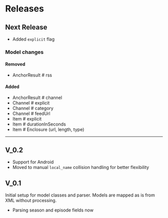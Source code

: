 # Releases

## Next Release
-  Added `explicit` flag
### Model changes
#### Removed
  - AnchorResult # rss
#### Added
  - AnchorResult # channel
  - Channel # explicit
  - Channel # category
  - Channel # feedUrl
  - Item # explicit
  - Item # durationInSeconds
  - Item # Enclosure (url, length, type)

---
## V_0.2
+ Support for Android
+ Moved to manual `local_name` collision handling for better flexibility
## V_0.1
Initial setup for model classes and parser. Models are mapped as is from XML without processing.
+ Parsing season and episode fields now

